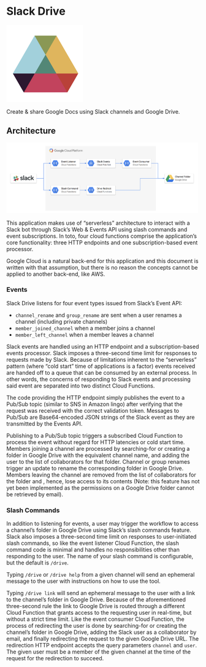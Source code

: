 # Slack Drive

<img src="https://github.com/amancevice/slack-drive/raw/master/docs/images/slack-drive-800x800.png" width=200 height=200></img>

Create & share Google Docs using Slack channels and Google Drive.

## Architecture

<img src="https://github.com/amancevice/slack-drive/raw/master/docs/images/arch.png" width=500></img>


This application makes use of “serverless” architecture to interact with a Slack bot through Slack’s Web & Events API using slash commands and event subscriptions. In toto, four cloud functions comprise the application’s core functionality: three HTTP endpoints and one subscription-based event processor.

Google Cloud is a natural back-end for this application and this document is written with that assumption, but there is no reason the concepts cannot be applied to another back-end, like AWS.

### Events

Slack Drive listens for four event types issued from Slack’s Event API:
* `channel_rename` and `group_rename` are sent when a user renames a channel (including private channels)
* `member_joined_channel` when a member joins a channel
* `member_left_channel` when a member leaves a channel

Slack events are handled using an HTTP endpoint and a subscription-based events processor. Slack imposes a three-second time limit for responses to requests made by Slack. Because of limitations inherent to the “serverless” pattern (where “cold start” time of applications is a factor) events received are handed off to a queue that can be consumed by an external process. In other words, the concerns of responding to Slack events and processing said event are separated into two distinct Cloud Functions.

The code providing the HTTP endpoint simply publishes the event to a Pub/Sub topic (similar to SNS in Amazon lingo) after verifying that the request was received with the correct validation token. Messages to Pub/Sub are Base64-encoded JSON strings of the Slack event as they are transmitted by the Events API.

Publishing to a Pub/Sub topic triggers a subscribed Cloud Function to process the event without regard for HTTP latencies or cold start time. Members joining a channel are processed by searching-for or creating a folder in Google Drive with the equivalent channel name, and adding the user to the list of collaborators for that folder. Channel or group renames trigger an update to rename the corresponding folder in Google Drive. Members leaving the channel are removed from the list of collaborators for the folder and , hence, lose access to its contents (Note: this feature has not yet been implemented as the permissions on a Google Drive folder cannot be retrieved by email).

### Slash Commands

In addition to listening for events, a user may trigger the workflow to access a channel’s folder in Google Drive using Slack’s slash commands feature. Slack also imposes a three-second time limit on responses to user-initiated slash commands, so like the event listener Cloud Function, the slash command code is minimal and handles no responsibilities other than responding to the user. The name of your slash command is configurable, but the default is `/drive`.

Typing `/drive` or `/drive help` from a given channel will send an ephemeral message to the user with instructions on how to use the tool.

Typing `/drive link` will send an ephemeral message to the user with a link to the channel’s folder in Google Drive. Because of the aforementioned three-second rule the link to Google Drive is routed through a different Cloud Function that grants access to the requesting user in real-time, but without a strict time limit. Like the event consumer Cloud Function, the process of redirecting the user is done by searching-for or creating the channel’s folder in Google Drive, adding the Slack user as a collaborator by email, and finally redirecting the request to the given Google Drive URL. The redirection HTTP endpoint accepts the query parameters `channel` and `user`. The given user must be a member of the given channel at the time of the request for the redirection to succeed.
